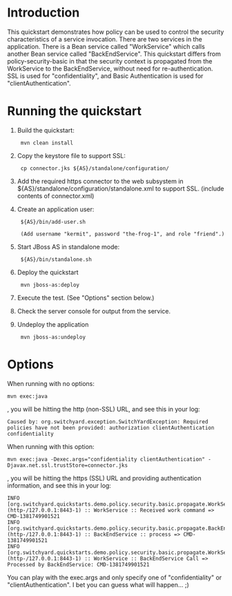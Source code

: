 Introduction
============
This quickstart demonstrates how policy can be used to control the security characteristics of a
service invocation.  There are two services in the application. There is a Bean service called
"WorkService" which calls another Bean service called "BackEndService".  This quickstart differs
from policy-security-basic in that the security context is propagated from the WorkService to the
BackEndService, without need for re-authentication.
SSL is used for "confidentiality", and Basic Authentication is used for "clientAuthentication".


Running the quickstart
======================

1. Build the quickstart:

        mvn clean install

2. Copy the keystore file to support SSL:

        cp connector.jks ${AS}/standalone/configuration/

3. Add the required https connector to the web subsystem in ${AS}/standalone/configuration/standalone.xml to support SSL. (include contents of connector.xml)

4. Create an application user:

        ${AS}/bin/add-user.sh

        (Add username "kermit", password "the-frog-1", and role "friend".)

5. Start JBoss AS in standalone mode:

        ${AS}/bin/standalone.sh

6. Deploy the quickstart

        mvn jboss-as:deploy

7. Execute the test. (See "Options" section below.)

8. Check the server console for output from the service.

9. Undeploy the application

        mvn jboss-as:undeploy


Options
=======

When running with no options:

    mvn exec:java

, you will be hitting the http (non-SSL) URL, and see this in your log:

    Caused by: org.switchyard.exception.SwitchYardException: Required policies have not been provided: authorization clientAuthentication confidentiality

When running with this option:

    mvn exec:java -Dexec.args="confidentiality clientAuthentication" -Djavax.net.ssl.trustStore=connector.jks

, you will be hitting the https (SSL) URL and providing authentication information, and see this in your log:

    INFO  [org.switchyard.quickstarts.demo.policy.security.basic.propagate.WorkServiceBean] (http-/127.0.0.1:8443-1) :: WorkService :: Received work command => CMD-1381749901521
    INFO  [org.switchyard.quickstarts.demo.policy.security.basic.propagate.BackEndServiceBean] (http-/127.0.0.1:8443-1) :: BackEndService :: process => CMD-1381749901521
    INFO  [org.switchyard.quickstarts.demo.policy.security.basic.propagate.WorkServiceBean] (http-/127.0.0.1:8443-1) :: WorkService :: BackEndService Call => Processed by BackEndService: CMD-1381749901521

You can play with the exec.args and only specify one of "confidentiality" or "clientAuthentication". I bet you can guess what will happen... ;)

